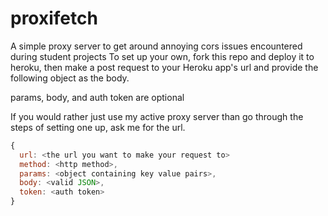# proxifetch

A simple proxy server to get around annoying cors issues encountered during student projects
To set up your own, fork this repo and deploy it to heroku, 
then make a post request to your Heroku app's url and provide the following object as the body.

params, body, and auth token are optional

If you would rather just use my active proxy server than go through the steps of setting one up,
ask me for the url.

```js
{ 
  url: <the url you want to make your request to>
  method: <http method>, 
  params: <object containing key value pairs>, 
  body: <valid JSON>, 
  token: <auth token> 
}
```
